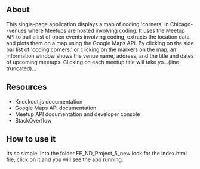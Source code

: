 ## About
This single-page application displays a map of coding 'corners' in Chicago--venues where Meetups are hosted involving coding.  It uses the Meetup API to pull a list of open events involving coding, extracts the location data, and plots them on a map using the Google Maps API.  By clicking on the side bar list of 'coding corners,' or clicking on the markers on the map, an information window shows the venue name, address, and the title and dates of upcoming meetups.  Clicking on each meetup title will take yo...(line truncated)...

## Resources
- Knockout.js documentation
- Google Maps API documentation
- Meetup API documentation and developer console
- StackOverflow

##  How to use it
Its so simple.
Into the folder FE_ND_Project_5_new look for the index.html file, click on it and you will see the app running.
